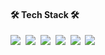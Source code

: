 <!-- https://github.com/Ileriayo/markdown-badges -->
<h4>🛠 Tech Stack 🛠</h4>
<p>
  <img src="https://img.shields.io/badge/javascript-%23323330.svg?style=Flat-square&logo=javascript&logoColor=%23F7DF1E"/></a>&nbsp
  <img src="https://img.shields.io/badge/express.js-%23404d59.svg?style=Flat-square&logo=express&logoColor=%2361DAFB"/></a>&nbsp
  <img src="https://img.shields.io/badge/node.js-6DA55F?style=Flat-square&logo=node.js&logoColor=white"/></a>&nbsp
  <img src="https://img.shields.io/badge/mysql-000000.svg?style=Flat-square&logo=mysql&logoColor=white"/></a>&nbsp
  <img src="https://img.shields.io/badge/AWS-%23FF9900.svg?style=Flat-square&logo=amazon-aws&logoColor=white"/></a>&nbsp
  <img src="https://img.shields.io/badge/docker-%230db7ed.svg?style=Flat-square&logo=docker&logoColor=white"/></a>&nbsp
</p>

<!--
<h4>✒ Blog ✒</h4>

<p>
	
</p>
-->

<!--
<h4>📊 GitHub Stats 📊 </h4>
<p> 
	<img src="https://github-readme-stats.vercel.app/api?username=hyesu-shin&theme=vue&show_icons=true"/></a>
</p>
-->


<!--
<h3>🎇 My Hits 🎇 </h3>

<div>
  
[![Hits](https://hits.seeyoufarm.com/api/count/incr/badge.svg?url=https%3A%2F%2Fgithub.com%2Fhyesu-shin&count_bg=%2377C6EF&title_bg=%23555555&icon=&icon_color=%23E7E7E7&title=hits&edge_flat=false)](https://hits.seeyoufarm.com)
  
</div>
-->
